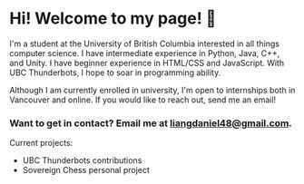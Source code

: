 # Hi! Welcome to my page! 👋

I'm a student at the University of British Columbia interested in all things computer science. I have intermediate experience in Python, Java, C++, and Unity. I have beginner experience in HTML/CSS and JavaScript. With UBC Thunderbots, I hope to soar in programming ability.

Although I am currently enrolled in university, I'm open to internships both in Vancouver and online. If you would like to reach out, send me an email!

### Want to get in contact? Email me at liangdaniel48@gmail.com.

Current projects:

* UBC Thunderbots contributions
* Sovereign Chess personal project

<!---
someone2060/someone2060 is a ✨ special ✨ repository because its `README.md` (this file) appears on your GitHub profile.
You can click the Preview link to take a look at your changes.
--->

